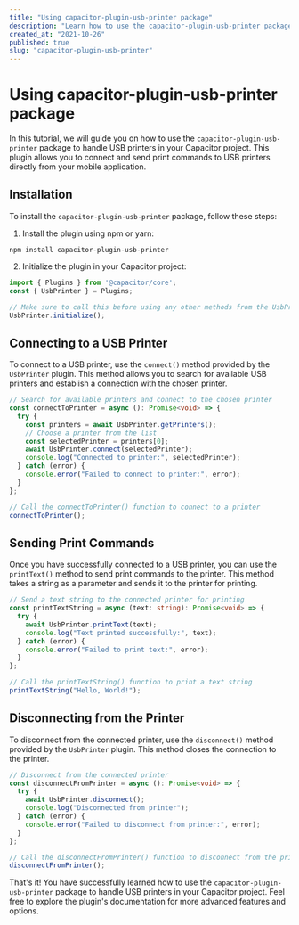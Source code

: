 ```yaml
---
title: "Using capacitor-plugin-usb-printer package"
description: "Learn how to use the capacitor-plugin-usb-printer package to handle USB printers in your Capacitor project."
created_at: "2021-10-26"
published: true
slug: "capacitor-plugin-usb-printer"
---
```


# Using capacitor-plugin-usb-printer package

In this tutorial, we will guide you on how to use the `capacitor-plugin-usb-printer` package to handle USB printers in your Capacitor project. This plugin allows you to connect and send print commands to USB printers directly from your mobile application.

## Installation

To install the `capacitor-plugin-usb-printer` package, follow these steps:

1. Install the plugin using npm or yarn:
```shell
npm install capacitor-plugin-usb-printer
```

2. Initialize the plugin in your Capacitor project:
```typescript
import { Plugins } from '@capacitor/core';
const { UsbPrinter } = Plugins;

// Make sure to call this before using any other methods from the UsbPrinter plugin
UsbPrinter.initialize();
```

## Connecting to a USB Printer

To connect to a USB printer, use the `connect()` method provided by the `UsbPrinter` plugin. This method allows you to search for available USB printers and establish a connection with the chosen printer.

```typescript
// Search for available printers and connect to the chosen printer
const connectToPrinter = async (): Promise<void> => {
  try {
    const printers = await UsbPrinter.getPrinters();
    // Choose a printer from the list
    const selectedPrinter = printers[0];
    await UsbPrinter.connect(selectedPrinter);
    console.log("Connected to printer:", selectedPrinter);
  } catch (error) {
    console.error("Failed to connect to printer:", error);
  }
};

// Call the connectToPrinter() function to connect to a printer
connectToPrinter();
```

## Sending Print Commands

Once you have successfully connected to a USB printer, you can use the `printText()` method to send print commands to the printer. This method takes a string as a parameter and sends it to the printer for printing.

```typescript
// Send a text string to the connected printer for printing
const printTextString = async (text: string): Promise<void> => {
  try {
    await UsbPrinter.printText(text);
    console.log("Text printed successfully:", text);
  } catch (error) {
    console.error("Failed to print text:", error);
  }
};

// Call the printTextString() function to print a text string
printTextString("Hello, World!");
```

## Disconnecting from the Printer

To disconnect from the connected printer, use the `disconnect()` method provided by the `UsbPrinter` plugin. This method closes the connection to the printer.

```typescript
// Disconnect from the connected printer
const disconnectFromPrinter = async (): Promise<void> => {
  try {
    await UsbPrinter.disconnect();
    console.log("Disconnected from printer");
  } catch (error) {
    console.error("Failed to disconnect from printer:", error);
  }
};

// Call the disconnectFromPrinter() function to disconnect from the printer
disconnectFromPrinter();
```

That's it! You have successfully learned how to use the `capacitor-plugin-usb-printer` package to handle USB printers in your Capacitor project. Feel free to explore the plugin's documentation for more advanced features and options.